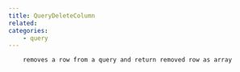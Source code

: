 ```yaml
---
title: QueryDeleteColumn
related:
categories:
    - query
---
```



		removes a row from a query and return removed row as array
		